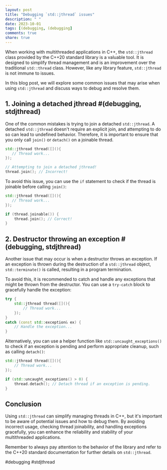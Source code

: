 ```yaml
---
layout: post
title: "Debugging `std::jthread` issues"
description: " "
date: 2023-10-01
tags: [(debugging, (debugging]
comments: true
share: true
---
```


When working with multithreaded applications in C++, the `std::jthread` class provided by the C++20 standard library is a valuable tool. It is designed to simplify thread management and is an improvement over the traditional `std::thread` class. However, like any library feature, `std::jthread` is not immune to issues.

In this blog post, we will explore some common issues that may arise when using `std::jthread` and discuss ways to debug and resolve them.

## 1. Joining a detached jthread #(debugging, stdjthread)

One of the common mistakes is trying to join a detached `std::jthread`. A detached `std::jthread` doesn't require an explicit join, and attempting to do so can lead to undefined behavior. Therefore, it is important to ensure that you only call `join()` or `detach()` on a joinable thread.

```cpp
std::jthread thread([](){
   // Thread work...
});

// Attempting to join a detached jthread!
thread.join(); // Incorrect!
```

To avoid this issue, you can use the `if` statement to check if the thread is joinable before calling `join()`:

```cpp
std::jthread thread([](){
   // Thread work...
});

if (thread.joinable()) {
    thread.join(); // Correct!
}
```

## 2. Destructor throwing an exception #(debugging, stdjthread)

Another issue that may occur is when a destructor throws an exception. If an exception is thrown during the destruction of a `std::jthread` object, `std::terminate()` is called, resulting in a program termination.

To avoid this, it is recommended to catch and handle any exceptions that might be thrown from the destructor. You can use a `try-catch` block to gracefully handle the exception:

```cpp
try {
    std::jthread thread([](){
        // Thread work...
    });
}
catch (const std::exception& ex) {
    // Handle the exception...
}
```

Alternatively, you can use a helper function like `std::uncaught_exceptions()` to check if an exception is pending and perform appropriate cleanup, such as calling `detach()`:

```cpp
std::jthread thread([](){
    // Thread work...
});

if (std::uncaught_exceptions() > 0) {
    thread.detach(); // Detach thread if an exception is pending.
}
```

## Conclusion

Using `std::jthread` can simplify managing threads in C++, but it's important to be aware of potential issues and how to debug them. By avoiding incorrect usage, checking thread joinability, and handling exceptions gracefully, you can enhance the reliability and stability of your multithreaded applications.

Remember to always pay attention to the behavior of the library and refer to the C++20 standard documentation for further details on `std::jthread`.

#debugging #stdjthread